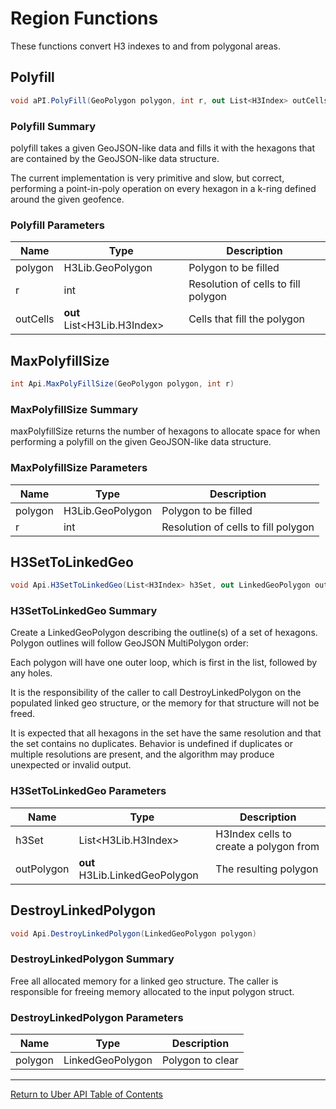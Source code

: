 # Region Functions

These functions convert H3 indexes to and from polygonal areas.

## Polyfill

```c#
void aPI.PolyFill(GeoPolygon polygon, int r, out List<H3Index> outCells)
```

### Polyfill Summary

polyfill takes a given GeoJSON-like data and fills it with the hexagons that are contained by the GeoJSON-like data structure.

The current implementation is very primitive and slow, but correct, performing a point-in-poly operation on every hexagon in a k-ring defined around the given geofence.

### Polyfill Parameters

| Name | Type | Description |
|------|------|-------------|
|polygon|H3Lib.GeoPolygon|Polygon to be filled|
|r|int|Resolution of cells to fill polygon|
|outCells|**out** List&lt;H3Lib.H3Index&gt;|Cells that fill the polygon|

## MaxPolyfillSize

```c#
int Api.MaxPolyFillSize(GeoPolygon polygon, int r)
```

### MaxPolyfillSize Summary

maxPolyfillSize returns the number of hexagons to allocate space for when performing a polyfill on the given GeoJSON-like data structure.

### MaxPolyfillSize Parameters

| Name | Type | Description |
|------|------|-------------|
|polygon|H3Lib.GeoPolygon|Polygon to be filled|
|r|int|Resolution of cells to fill polygon|

## H3SetToLinkedGeo

```c#
void Api.H3SetToLinkedGeo(List<H3Index> h3Set, out LinkedGeoPolygon outPolygon)
```

### H3SetToLinkedGeo Summary

Create a LinkedGeoPolygon describing the outline(s) of a set of hexagons. Polygon outlines will follow GeoJSON MultiPolygon order:

Each polygon will have one outer loop, which is first in the list, followed by any holes.

It is the responsibility of the caller to call DestroyLinkedPolygon on the populated linked geo structure, or the memory for that structure will not be freed.

It is expected that all hexagons in the set have the same resolution and that the set contains no duplicates. Behavior is undefined if duplicates or multiple resolutions are present, and the algorithm may produce unexpected or invalid output.

### H3SetToLinkedGeo Parameters

| Name | Type | Description |
|------|------|-------------|
|h3Set|List&lt;H3Lib.H3Index&gt;|H3Index cells to create a polygon from|
|outPolygon|**out** H3Lib.LinkedGeoPolygon|The resulting polygon|

## DestroyLinkedPolygon

```c#
void Api.DestroyLinkedPolygon(LinkedGeoPolygon polygon)
```

### DestroyLinkedPolygon Summary

Free all allocated memory for a linked geo structure.
The caller is responsible for freeing memory allocated
to the input polygon struct.

### DestroyLinkedPolygon Parameters

| Name | Type | Description |
|------|------|-------------|
|polygon|LinkedGeoPolygon|Polygon to clear|

<hr>

[Return to Uber API Table of Contents](Uber-Api.md)
